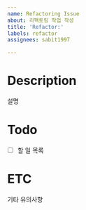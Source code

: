 ```yaml
---
name: Refactoring Issue
about: 리펙토링 작업 작성
title: 'Refactor:'
labels: refactor
assignees: sabit1997

---
```


# Description
설명

# Todo
-[ ] 할 일 목록

# ETC
기타 유의사항
